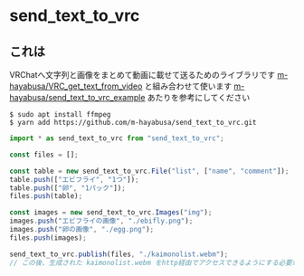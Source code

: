 # send_text_to_vrc

## これは
VRChatへ文字列と画像をまとめて動画に載せて送るためのライブラリです
[m-hayabusa/VRC_get_text_from_video](https://github.com/m-hayabusa/VRC_get_text_from_video) と組み合わせて使います
[m-hayabusa/send_text_to_vrc_example](https://github.com/m-hayabusa/send_text_to_vrc_example) あたりを参考にしてください

```
$ sudo apt install ffmpeg
$ yarn add https://github.com/m-hayabusa/send_text_to_vrc.git
```

```javascript
import * as send_text_to_vrc from "send_text_to_vrc";

const files = [];

const table = new send_text_to_vrc.File("list", ["name", "comment"]);
table.push(["エビフライ", "1つ"]);
table.push(["卵", "1パック"]);
files.push(table);

const images = new send_text_to_vrc.Images("img");
images.push("エビフライの画像", "./ebifly.png");
images.push("卵の画像", "./egg.png");
files.push(images);

send_text_to_vrc.publish(files, "./kaimonolist.webm");
// この後、生成された kaimonolist.webm をhttp経由でアクセスできるようにする必要があります
```
